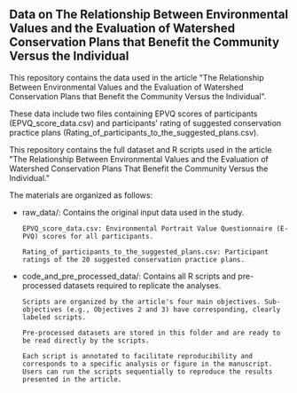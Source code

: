 ## **Data on The Relationship Between Environmental Values and the Evaluation of Watershed Conservation Plans that Benefit the Community Versus the Individual**

This repository contains the data used in the article "The Relationship Between Environmental Values and the Evaluation of Watershed Conservation Plans that Benefit the Community Versus the Individual".

These data include two files containing EPVQ scores of participants (EPVQ_score_data.csv) and participants' rating of suggested conservation practice plans (Rating_of_participants_to_the_suggested_plans.csv).


This repository contains the full dataset and R scripts used in the article "The Relationship Between Environmental Values and the Evaluation of Watershed Conservation Plans That Benefit the Community Versus the Individual."

The materials are organized as follows:

- raw_data/: Contains the original input data used in the study.

      EPVQ_score_data.csv: Environmental Portrait Value Questionnaire (E-PVQ) scores for all participants.

      Rating_of_participants_to_the_suggested_plans.csv: Participant ratings of the 20 suggested conservation practice plans.

- code_and_pre_processed_data/: Contains all R scripts and pre-processed datasets required to replicate the analyses.

      Scripts are organized by the article's four main objectives. Sub-objectives (e.g., Objectives 2 and 3) have corresponding, clearly labeled scripts.

      Pre-processed datasets are stored in this folder and are ready to be read directly by the scripts.

      Each script is annotated to facilitate reproducibility and corresponds to a specific analysis or figure in the manuscript. Users can run the scripts sequentially to reproduce the results presented in the article.







